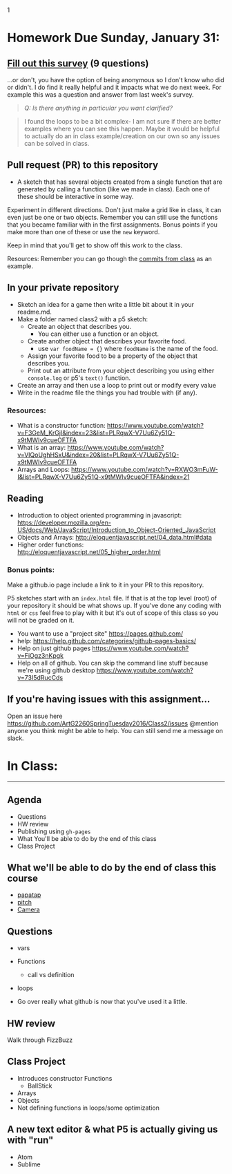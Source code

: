 1
# Homework Due Sunday, January 31:
## [Fill out this survey](https://surveyplanet.com/56a97f0e4bd6c096645444c4) (9 questions)
…or don't, you have the option of being anonymous so I don't know who did or didn't. I do find it really helpful and it impacts what we do next week. For example this was a question and answer from last week's survey.

> *Q: Is there anything in particular you want clarified?*

> I found the loops to be a bit complex- I am not sure if there are better examples where you can see this happen. Maybe it would be helpful to actually do an in class example/creation on our own so any issues can be solved in class.

## Pull request (PR) to this repository
- A sketch that has several objects created from a single function that are generated by calling a function (like we made in class). Each one of these should be interactive in some way.

Experiment in different directions. Don't just make a grid like in class, it can even just be one or two objects. Remember you can still use the functions that you became familiar with in the first assignments. Bonus points if you make more than one of these or use the `new` keyword.

Keep in mind that you'll get to show off this work to the class.

Resources:
Remember you can go though the [commits from class](https://github.com/ArtG2260SpringTuesday2016/Class2/commits/master) as an example.

## In your private repository
- Sketch an idea for a game then write a little bit about it in your readme.md.
- Make a folder named class2 with a p5 sketch:
  - Create an object that describes you.
    - You can either use a function or an object.
  - Create another object that describes your favorite food.
    - use `var foodName = {}` where `foodName` is the name of the food.
  - Assign your favorite food to be a property of the object that describes you.
  - Print out an attribute from your object describing you using either `console.log` or p5's `text()` function.
- Create an array and then use a loop to print out or modify every value
- Write in the readme file the things you had trouble with (if any).

### Resources:
- What is a constructor function: https://www.youtube.com/watch?v=F3GeM_KrGjI&index=23&list=PLRqwX-V7Uu6Zy51Q-x9tMWIv9cueOFTFA
- What is an array: https://www.youtube.com/watch?v=VIQoUghHSxU&index=20&list=PLRqwX-V7Uu6Zy51Q-x9tMWIv9cueOFTFA
- Arrays and Loops: https://www.youtube.com/watch?v=RXWO3mFuW-I&list=PLRqwX-V7Uu6Zy51Q-x9tMWIv9cueOFTFA&index=21

## Reading
- Introduction to object oriented programming in javascript: https://developer.mozilla.org/en-US/docs/Web/JavaScript/Introduction_to_Object-Oriented_JavaScript
- Objects and Arrays: http://eloquentjavascript.net/04_data.html#data
- Higher order functions: http://eloquentjavascript.net/05_higher_order.html

### Bonus points:
Make a github.io page include a link to it in your PR to this repository.

P5 sketches start with an `index.html` file. If that is at the top level (root) of your repository it should be what shows up. If you've done any coding with `html` or `css` feel free to play with it but it's out of scope of this class so you will not be graded on it.

  - You want to use a "project site" https://pages.github.com/
  - help: https://help.github.com/categories/github-pages-basics/
  - Help on just github pages https://www.youtube.com/watch?v=FiOgz3nKpgk
  - Help on all of github. You can skip the command line stuff because we're using github desktop https://www.youtube.com/watch?v=73I5dRucCds

## If you're having issues with this assignment…
Open an issue here https://github.com/ArtG2260SpringTuesday2016/Class2/issues @mention anyone you think might be able to help. You can still send me a message on slack.

# In Class:
----
## Agenda
- Questions
- HW review
- Publishing using `gh-pages`
- What You'll be able to do by the end of this class
- Class Project

## What we'll be able to do by the end of class this course
- [papatap](http://www.patatap.com/)
- [pitch](http://therewasaguy.github.io/p5-music-viz/demos/08_echonestPitchSegment/)
- [Camera](https://nithi-p.github.io/finalproject/)

## Questions
- vars
- Functions
  - call vs definition
- loops

- Go over really what github is now that you've used it a little.

## HW review
Walk through FizzBuzz

## Class Project
  - Introduces constructor Functions
    - BallStick
  - Arrays
  - Objects
  - Not defining functions in loops/some optimization

## A new text editor & what P5 is actually giving us with "run"
  - Atom
  - Sublime
